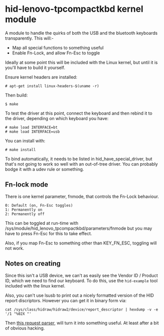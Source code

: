 hid-lenovo-tpcompactkbd kernel module
=====================================

A module to handle the quirks of both the USB and the bluetooth keyboards
transparently. This will:-

* Map all special functions to something useful
* Enable Fn-Lock, and allow Fn-Esc to toggle

Ideally at some point this will be included with the Linux kernel, but until it
is you'll have to build it yourself.

Ensure kernel headers are installed:

    # apt-get install linux-headers-$(uname -r)

Then build:

    $ make

To test the driver at this point, connect the keyboard and then rebind it to
the driver, depending on which keyboard you have:

    # make load INTERFACE=bt
    # make load INTERFACE=usb

You can install with:

    # make install

To bind automatically, it needs to be listed in hid_have_special_driver,
but that's not going to work so well with an out-of-tree driver. You can
probably bodge it with a udev rule or something.

Fn-lock mode
------------

There is one kernel parameter, fnmode, that controls the Fn-Lock behaviour.

    0: Default (on, Fn-Esc toggles)
    1: Permanently on
    2: Permanently off

This can be toggled at run-time with /sys/module/hid_lenovo_tpcompactkbd/parameters/fnmode
but you may have to press Fn-Esc for this to take effect.

Also, if you map Fn-Esc to something other than KEY_FN_ESC, toggling will not
work.

Notes on creating
-----------------

Since this isn't a USB device, we can't as easily see the Vendor ID / Product
ID, which we need to find our keyboard. To do this, use the ``hid-example``
tool included with the linux kernel.

Also, you can't use lsusb to print out a nicely formatted version of the HID
report discriptors. However you can get it in binary form via:

    cat /sys/class/hidraw/hidraw2/device/report_descriptor | hexdump -v -e '/1 "%02X "'

Then [this request parser](http://www.frank-zhao.com/usb_desc_req_parser), will
turn it into something useful. At least after a bit of obvious hacking.
